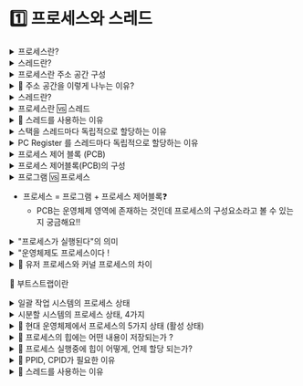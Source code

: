 # 1️⃣ 프로세스와 스레드

<details>
<summary>프로세스란?</summary>
<div markdown="1">

프로세스는 실행 중인 프로그램으로 디스크로부터 메모리에 적재되어 CPU 의 할당을 받을 수 있는 것을 말한다. 
운영체제로부터 주소 공간, 파일, 메모리 등을 할당받으며 이것들을 총칭하여 프로세스라고 한다. 
구체적으로 살펴보면 프로세스는 함수의 매개변수, 복귀 주소와 로컬 변수와 같은 임시 자료를 갖는 프로세스 스택과 전역 변수들을 수록하는 데이터 섹션을 포함한다. 또한 프로세스는 프로세스 실행 중에 동적으로 할당되는 메모리인 힙을 포함한다.

</div>
</details>

<details>
<summary>스레드란?</summary>
<div markdown="1">

- 프로세스 내에 존재하는 실행단위
- 테스크라고도 불림

</div>
</details>

<details>
<summary>프로세스란 주소 공간 구성</summary>
<div markdown="1">

Code : 코드 자체를 구성하는 메모리 영역(프로그램 명령)

Data : 전역변수, 정적변수, 배열 등

초기화 된 데이터는 data 영역에 저장
초기화 되지 않은 데이터는 bss 영역에 저장
Heap : 동적 할당 시 사용 (new(), malloc() 등)

Stack : 지역변수, 매개변수, 리턴 값 (임시 메모리 영역)>

</div>
</details>
<details>
<summary>🚧 주소 공간을 이렇게 나누는 이유?</summary>
<div markdown="1"> 

공통된 부분은 최대한 공유하여 컴퓨터 시스템 리소스(메모리) 절약하기 위해
동일한 프로그램이라면 코드와 데이터는 메모리에 한번만 할당되어 존재해도 충분하다, 이것을 공유하여 사용함으로써 시스템 리소스를 절약하기 위함이다.

</div>
</details>

<details>
<summary>스레드란?</summary>
<div markdown="1">

- 프로세스 내에 존재하는 실행단위
- 테스크라고도 불림

</div>
</details>

<details>
<summary>프로세스란 🆚 스레드</summary>
<div markdown="1">
가장 큰 차이점: 프로세스 주소공간 공유여부‼️
프로세스는 독립적인 프로세스 주소 공간을 갖고, 동일한 프로세스 내에 존재하는 스레드들은 프로세스의 주소 공간을 공유한다.

스레드가 다른 스레드와 공유하는 것
- 코드 영역
- 데이터 영역
- 운영체제 자원

단, 프로세스의 주소 공간 중에서도 독립적으로 갖는 것이 존재
- 스택 영역
- CPU register set (Program Counter 포함)

</div>
</details>

<details>
<summary>🚧 스레드를 사용하는 이유</summary>
<div markdown="1"> 

공통된 부분은 최대한 공유하여 컴퓨터 시스템 리소스(메모리) 절약하기 위해
동일한 프로그램이라면 코드와 데이터는 메모리에 한번만 할당되어 존재해도 충분하다, 이것을 공유하여 사용함으로써 시스템 리소스를 절약하기 위함이다.

</div>
</details>


<details>
<summary>스택을 스레드마다 독립적으로 할당하는 이유</summary>
<div markdown="1">

스택은 함수 호출 시 전달되는 인자, 되돌아갈 주소값 및 함수 내에서 선언하는 변수 등을 저장하기 위해 사용되는 메모리 공간이므로 스택 메모리 공간이 독립적이라는 것은 독립적인 함수 호출이 가능하다는 것이고 이는 독립적인 실행 흐름이 추가되는 것이다. 따라서 스레드의 정의에 따라 독립적인 실행 흐름을 추가하기 위한 최소 조건으로 독립된 스택을 할당한다.

</div>
</details>

<details>
<summary>PC Register 를 스레드마다 독립적으로 할당하는 이유</summary>
<div markdown="1">

PC 값은 스레드가 명령어의 어디까지 수행하였는지를 나타나게 된다. 스레드는 CPU 를 할당받았다가 스케줄러에 의해 다시 선점당한다. 그렇기 때문에 명령어가 연속적으로 수행되지 못하고 어느 부분까지 수행했는지 기억할 필요가 있다. 따라서 PC 레지스터를 독립적으로 할당한다.

</div>
</details>

<details>
<summary>프로세스 제어 블록 (PCB)</summary>
<div markdown="1">

- 프로세스의 작업지시서이다
- 운영체제가 해당 프로세스를 위해 관리하는 데이터 구조, 운영체제 영역에 만들어짐
- 프로세스가 종료되면 프로세스와 프로세스 제어블록 제거
- 프로그램이 프로세스가 되었다는 것은 운영체제로부터 프로세스 제어블록을 받았다는 의미이다

</div>
</details>

<details>
<summary>프로세스 제어블록(PCB)의 구성</summary>
<div markdown="1">

- 프로세스 구분자 (PID)
  - 여러 프로세스를 구분하는 아이디
- 메모리 관련 정보
  - 프로세스가 올라간(실행중인) 메모리의 위치 정보
    - 경계 레지스터
    - 한계 레지스터
- 각종 중간값 (상태 저장값)
  - 시분할 시스템과 연관지어 생각할 것 → 상태 저장이 필요함
  - 프로그램 카운터 레지스터
    - 다음에 작업해야할 코드의 위치

</div>
</details>

<details>
<summary>프로그램 🆚 프로세스 </summary>
<div markdown="1">

- 프로그램은 저장장치에 저장된 정적인 상태
- 프로세스는 실행을 위해 메모리에 올려온 동적인 상태

</div>
</details>

- 프로세스 = 프로그램 + 프로세스 제어블록❓
  - PCB는 운영체제 영역에 존재하는 것인데 프로세스의 구성요소라고 볼 수 있는지 궁금해요‼️

<details>
<summary>"프로세스가 실행된다"의 의미</summary>
<div markdown="1">

1. 운영체제가 저장장치에 저장된 프로그램을 메모리의 적당한 위치로 가져온다
2. 프로세스 제어블록을 생성한다.

</div>
</details>

<details>
<summary>"운영체제도 프로세스이다 !</summary>
<div markdown="1">

- 운영체제도 프로그램이고, 프로세스이다.
- 컴퓨터 입장에선 유저 프로세스와 커널 프로세스로 구분된다.
- 일반 사용자 (일반 프로그램) → 유저 프로세스 실행
  - **운영체제**가 일반 프로그램을 메모리에 올림
  - 일반 사용자의 유저 프로세스 (user process)
- 운영체제 (운영체제 프로그램)
  - **부트스트랩**이 운영체제 프로그램을 메모리에 올림 → 커널 프로세스 실행
  - 운영체제의 커널 프로세스 (kernel process)

</div>
</details>


<details>
<summary>🚧 유저 프로세스와 커널 프로세스의 차이</summary>
<div markdown="1">

- 일반 사용자 (일반 프로그램) → 유저 프로세스 실행
  - **운영체제**가 일반 프로그램을 메모리에 올림
  - 일반 사용자의 유저 프로세스 (user process)
- 운영체제 (운영체제 프로그램)
  - **부트스트랩**이 운영체제 프로그램을 메모리에 올림 → 커널 프로세스 실행
  - 운영체제의 커널 프로세스 (kernel process)

</div>
</details>


🚧 부트스트랩이란

<details>
<summary>일괄 작업 시스템의 프로세스 상태</summary>
<div markdown="1">

- 생성 상태 → 실행 상태 → 완료 상태

</div>
</details>

<details>
<summary>시분할 시스템의 프로세스 상태, 4가지</summary>
<div markdown="1">

- 생성 상태
  - 프로세스가 메모리에 올라와 실행 준비를 완료한 상태
  - 운체가 프로세스 제어블록을 생성하는 상태 (생성 상태가 끝나면 PCB 존재)
- 준비 상태
  - 생성된 프로세스가 CPU를 얻을 때까지 기다리는 상태
- 실행 상태
  - 준비 상태인 프로세스가 CPU를 얻어 실제 작업을 수행하는 상태
    - CPU를 얻는다 (디스패치)
  - 주어진 시간동안 작업이 완료되지 못했다면, 준비 상태로 돌아가 차례를 기다림 (타임아웃, 클록으로 부터 인터럽트를 받고 타임아웃됨)
- 완료 상태
  - 실행 상태의 프로세스가 주어진 시간(타임 슬라이스, 타임 퀀텀)동안 작업을 마쳐, 프로세스 제어블록이 사라진 상태 (완료 상태가 시작되었다면 PCB 제거된 상태)

</div>
</details>

<details>
<summary>🚧 현대 운영체제에서 프로세스의 5가지 상태 (활성 상태)</summary>
<div markdown="1">

- 현대의 복잡성을 대비하기 위해 **프로세스의 4가지 상태**에서 발전함
- 생성 상태
- 준비 상태
- 실행 상태
- **대기 상태**
- 완료 상태

</div>
</details>


<details>
<summary>🚧 프로세스의 힙에는 어떤 내용이 저장되는가 ?</summary>
<div markdown="1">
</div>
</details>


<details>
<summary>🚧 프로세스 실행중에 힙이 어떻게, 언제 할당 되는가?  </summary>
<div markdown="1">
</div>
</details>



<details>
<summary>🚧 PPID, CPID가 필요한 이유</summary>
<div markdown="1">
</div>
</details>


<details>
<summary>🚧 스레드를 사용하는 이유</summary>
<div markdown="1">
  - 멀티태스킹의 낭비 요소를 제거하기 위해 사용한다. 
</div>
</details>


